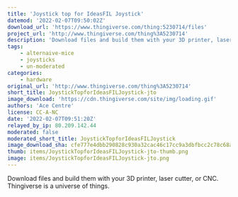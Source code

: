 ```yaml
---
title: 'Joystick top for IdeasFIL Joystick'
datemod: '2022-02-07T09:50:02Z'
download_url: 'https://www.thingiverse.com/thing:5230714/files'
project_url: 'http://www.thingiverse.com/thing%3A5230714'
description: 'Download files and build them with your 3D printer, laser cutter, or CNC. Thingiverse is a universe of things.'
tags:
    - alternaive-mice
    - joysticks
    - un-moderated
categories:
    - hardware
original_url: 'http://www.thingiverse.com/thing%3A5230714'
short_title: JoystickTopforIdeasFILJoystick-jto
image_download: 'https://cdn.thingiverse.com/site/img/loading.gif'
authors: 'Ace Centre'
license: CC-A-NC
date: '2022-02-07T09:51:20Z'
relayed_by_ip: 80.209.142.44
moderated: false
moderated_short_title: JoystickTopforIdeasFILJoystick
image_download_sha: cfe777e4dbb290828c930a32cac46c17cc9a3dbfbcc2c78c68a37b776de5ccfd
thumb: items/JoystickTopforIdeasFILJoystick-jto-thumb.png
image: items/JoystickTopforIdeasFILJoystick-jto.png
---
```

Download files and build them with your 3D printer, laser cutter, or CNC. Thingiverse is a universe of things.